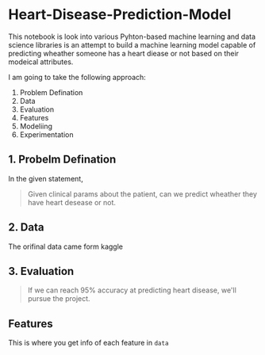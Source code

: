 # Heart-Disease-Prediction-Model
This notebook is look into various Pyhton-based machine learning and data science libraries is an attempt to build a machine learning model capable of predicting wheather someone has a heart diease or not based on their modeical attributes.

I am going to take the following approach:
1. Problem Defination
2. Data
3. Evaluation
4. Features
5. Modeliing
6. Experimentation

## **1. Probelm Defination**
In the given statement,
> Given clinical params about the patient, can we predict wheather they have heart desease or not.

## **2. Data**
The orifinal data came form kaggle 

## **3. Evaluation**
> If we can reach 95% accuracy at predicting heart disease, we'll pursue the project.

## **Features**
This is where you get info of each feature in  `data`

